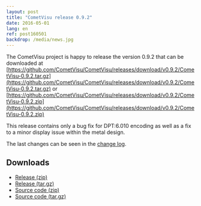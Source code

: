 ```yaml
---
layout: post
title: "CometVisu release 0.9.2"
date: 2016-05-01
lang: en
ref: post160501
backdrop: /media/news.jpg
---
```


The CometVisu project is happy to release the version 0.9.2 that can be downloaded at [https://github.com/CometVisu/CometVisu/releases/download/v0.9.2/CometVisu-0.9.2.tar.gz](https://github.com/CometVisu/CometVisu/releases/download/v0.9.2/CometVisu-0.9.2.tar.gz) or [https://github.com/CometVisu/CometVisu/releases/download/v0.9.2/CometVisu-0.9.2.zip](https://github.com/CometVisu/CometVisu/releases/download/v0.9.2/CometVisu-0.9.2.zip)

This release contains only a bug fix for DPT:6.010 encoding as well as a fix to a minor display issue within the metal design.

The last changes can be seen in the [change log](https://raw.githubusercontent.com/CometVisu/CometVisu/v0.9.2/ChangeLog).

Downloads
---------

* [Release (zip)](https://github.com/CometVisu/CometVisu/releases/download/v0.9.2/CometVisu-0.9.2.zip)
* [Release (tar.gz)](https://github.com/CometVisu/CometVisu/releases/download/v0.9.2/CometVisu-0.9.2.tar.gz)
* [Source code (zip)](https://github.com/CometVisu/CometVisu/archive/v0.9.2.zip)
* [Source code (tar.gz)](https://github.com/CometVisu/CometVisu/archive/v0.9.2.tar.gz)